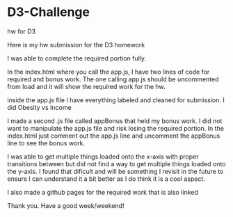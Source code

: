 # D3-Challenge
hw for D3

Here is my hw submission for the D3 homework

I was able to complete the required portion fully.

In the index.html where you call the app.js, I have two lines of code for required and bonus work. The one calling app.js should be uncommented from load and it will show the required work for the hw. 

inside the app.js file I have everything labeled and cleaned for submission. I did Obesity vs Income

<!-- IMPORTANT -->
I made a second .js file called appBonus that held my bonus work. I did not want to manipulate the app.js file and risk losing the required portion. In the index.html just comment out the app.js line and uncomment the appBonus line to see the bonus work.
<!--  -->

I was able to get multiple things loaded onto the x-axis with proper transitions between but did not find a way to get multiple things loaded onto the y-axis. I found that dificult and will be something I revisit in the future to ensure I can understand it a bit better as I do think it is a cool aspect.

I also made a github pages for the required work that is also linked

Thank you. Have a good week/weekend!